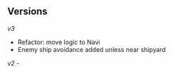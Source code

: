 ## Versions

*v3* 
* Refactor: move logic to Navi
* Enemy ship avoidance added unless near shipyard


*v2* - 